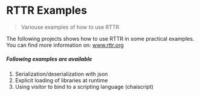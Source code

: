 RTTR Examples
==============
> Variouse examples of how to use RTTR

The following projects shows how to use RTTR in some practical examples.
You can find more information on: <a target="_blank" href="http://www.rttr.org">www.rttr.org</a>

##### Following examples are available
1. Serialization/deserialization with json
2. Explicit loading of libraries at runtime
3. Using visitor to bind to a scripting language (chaiscript)
